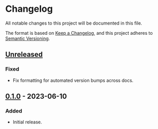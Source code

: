 # Changelog

All notable changes to this project will be documented in this file.

The format is based on [Keep a Changelog][1], and this project adheres to
[Semantic Versioning][2].

[1]: https://keepachangelog.com/en/1.1.0/
[2]: https://semver.org/spec/v2.0.0.html

<!-- next-header -->

## [Unreleased] <!-- release-date -->

### Fixed

- Fix formatting for automated version bumps across docs.

## [0.1.0] - 2023-06-10

### Added

- Initial release.

<!-- next-url -->

[Unreleased]: https://github.com/EarthmanMuons/spellout/compare/v0.1.0...HEAD
[0.1.0]: https://github.com/EarthmanMuons/spellout/commits/v0.1.0
